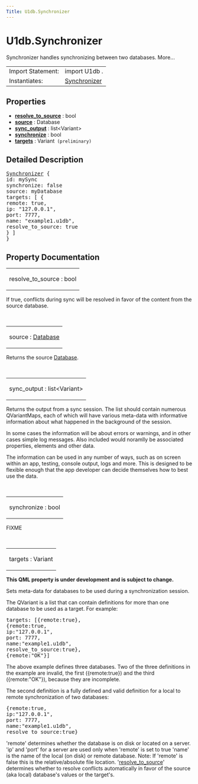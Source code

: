 ```yaml
---
Title: U1db.Synchronizer
---
```


# U1db.Synchronizer

<span class="subtitle"></span>
<!-- $$$Synchronizer-brief -->
<p>Synchronizer handles synchronizing between two databases. More...</p>
<!-- @@@Synchronizer -->
<table class="alignedsummary">
<tr><td class="memItemLeft rightAlign topAlign"> Import Statement:</td><td class="memItemRight bottomAlign"> import U1db .</td></tr><tr><td class="memItemLeft rightAlign topAlign"> Instantiates:</td><td class="memItemRight bottomAlign"> <a href="#">Synchronizer</td></tr></table><ul>
</ul>
<h2 id="properties">Properties</h2>
<ul>
<li class="fn"><b><b><a href="#resolve_to_source-prop">resolve_to_source</a></b></b> : bool</li>
<li class="fn"><b><b><a href="#source-prop">source</a></b></b> : Database</li>
<li class="fn"><b><b><a href="#sync_output-prop">sync_output</a></b></b> : list&lt;Variant&gt;</li>
<li class="fn"><b><b><a href="#synchronize-prop">synchronize</a></b></b> : bool</li>
<li class="fn"><b><b><a href="#targets-prop">targets</a></b></b> : Variant<code> (preliminary)</code></li>
</ul>
<!-- $$$Synchronizer-description -->
<h2 id="details">Detailed Description</h2>
</p>
<pre class="qml"><span class="type"><a href="index.html">Synchronizer</a></span> {
<span class="name">id</span>: <span class="name">mySync</span>
<span class="name">synchronize</span>: <span class="number">false</span>
<span class="name">source</span>: <span class="name">myDatabase</span>
<span class="name">targets</span>: [ {
remote: <span class="number">true</span>,
ip: <span class="string">&quot;127.0.0.1&quot;</span>,
port: <span class="number">7777</span>,
name: <span class="string">&quot;example1.u1db&quot;</span>,
resolve_to_source: <span class="number">true</span>
} ]
}</pre>
<!-- @@@Synchronizer -->
<h2>Property Documentation</h2>
<!-- $$$resolve_to_source -->
<table class="qmlname"><tr valign="top" id="resolve_to_source-prop"><td class="tblQmlPropNode"><p><span class="name">resolve_to_source</span> : <span class="type">bool</span></p></td></tr></table><p>If true, conflicts during sync will be resolved in favor of the content from the source database.</p>
<!-- @@@resolve_to_source -->
<br/>
<!-- $$$source -->
<table class="qmlname"><tr valign="top" id="source-prop"><td class="tblQmlPropNode"><p><span class="name">source</span> : <span class="type"><a href="U1db.Database.md">Database</a></span></p></td></tr></table><p>Returns the source <a href="U1db.Database.md">Database</a>.</p>
<!-- @@@source -->
<br/>
<!-- $$$sync_output -->
<table class="qmlname"><tr valign="top" id="sync_output-prop"><td class="tblQmlPropNode"><p><span class="name">sync_output</span> : <span class="type">list</span>&lt;<span class="type">Variant</span>&gt;</p></td></tr></table><p>Returns the output from a sync session. The list should contain numerous QVariantMaps, each of which will have various meta-data with informative information about what happened in the background of the session.</p>
<p>In some cases the information will be about errors or warnings, and in other cases simple log messages. Also included would noramlly be associated properties, elements and other data.</p>
<p>The information can be used in any number of ways, such as on screen within an app, testing, console output, logs and more. This is designed to be flexible enough that the app developer can decide themselves how to best use the data.</p>
<!-- @@@sync_output -->
<br/>
<!-- $$$synchronize -->
<table class="qmlname"><tr valign="top" id="synchronize-prop"><td class="tblQmlPropNode"><p><span class="name">synchronize</span> : <span class="type">bool</span></p></td></tr></table><p>FIXME</p>
<!-- @@@synchronize -->
<br/>
<!-- $$$targets -->
<table class="qmlname"><tr valign="top" id="targets-prop"><td class="tblQmlPropNode"><p><span class="name">targets</span> : <span class="type">Variant</span></p></td></tr></table><p><b>This QML property is under development and is subject to change.</b></p>
<p>Sets meta-data for databases to be used during a synchronization session.</p>
<p>The QVariant is a list that can contain definitions for more than one database to be used as a target. For example:</p>
<pre class="cpp">targets: <span class="operator">[</span>{remote:<span class="keyword">true</span>}<span class="operator">,</span>
{remote:<span class="keyword">true</span><span class="operator">,</span>
ip:<span class="string">&quot;127.0.0.1&quot;</span><span class="operator">,</span>
port: <span class="number">7777</span><span class="operator">,</span>
name:<span class="string">&quot;example1.u1db&quot;</span><span class="operator">,</span>
resolve_to_source:<span class="keyword">true</span>}<span class="operator">,</span>
{remote:<span class="string">&quot;OK&quot;</span>}<span class="operator">]</span></pre>
<p>The above example defines three databases. Two of the three definitions in the example are invalid, the first ({remote:true}) and the third ({remote:&quot;OK&quot;}), because they are incomplete.</p>
<p>The second definition is a fully defined and valid definition for a local to remote synchronization of two databases:</p>
<pre class="cpp">{remote:<span class="keyword">true</span><span class="operator">,</span>
ip:<span class="string">&quot;127.0.0.1&quot;</span><span class="operator">,</span>
port: <span class="number">7777</span><span class="operator">,</span>
name:<span class="string">&quot;example1.u1db&quot;</span><span class="operator">,</span>
resolve_to_source:<span class="keyword">true</span>}</pre>
<p>'remote' determines whether the database is on disk or located on a server. 'ip' and 'port' for a server are used only when 'remote' is set to true 'name' is the name of the local (on disk) or remote database. Note: If 'remote' is false this is the relative/absolute file location. '<a href="#resolve_to_source-prop">resolve_to_source</a>' determines whether to resolve conflicts automatically in favor of the source (aka local) database's values or the target's.</p>
<!-- @@@targets -->
<br/>
